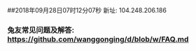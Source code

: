 ##2018年09月28日07时12分07秒 新址: 104.248.206.186
### 兔友常见问题及解答: https://github.com/wanggonging/d/blob/w/FAQ.md
